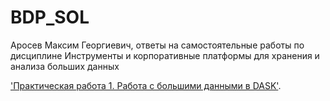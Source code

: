 # BDP_SOL
Аросев Максим Георгиевич, ответы на самостоятельные работы по дисциплине Инструменты и корпоративные платформы для хранения и анализа больших данных

['Практическая работа 1. Работа с большими данными в DASK'](https://github.com/ArosevMaxim/BDP_SOL/blob/main/%D0%9F%D0%A0_1_%D0%A0%D0%B0%D0%B1%D0%BE%D1%82%D0%B0_%D1%81_%D0%B1%D0%BE%D0%BB%D1%8C%D1%88%D0%B8%D0%BC%D0%B8_%D0%B4%D0%B0%D0%BD%D0%BD%D1%8B%D0%BC%D0%B8.ipynb).
